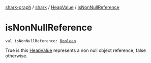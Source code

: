 [shark-graph](../../index.md) / [shark](../index.md) / [HeapValue](index.md) / [isNonNullReference](./is-non-null-reference.md)

# isNonNullReference

`val isNonNullReference: `[`Boolean`](https://kotlinlang.org/api/latest/jvm/stdlib/kotlin/-boolean/index.html)

True is this [HeapValue](index.md) represents a non null object reference, false otherwise.

